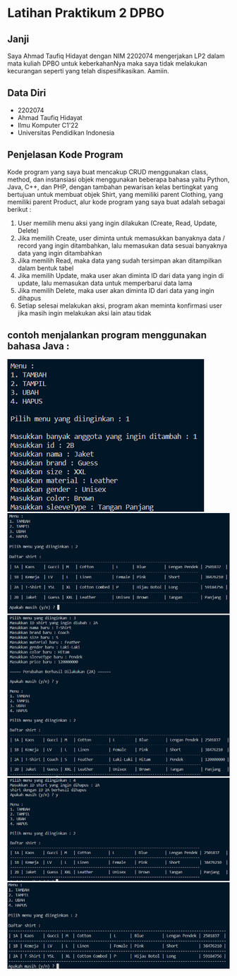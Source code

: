 # Latihan Praktikum 2 DPBO

## Janji

Saya Ahmad Taufiq Hidayat dengan NIM 2202074 mengerjakan LP2
dalam mata kuliah DPBO untuk keberkahanNya maka saya tidak
melakukan kecurangan seperti yang telah dispesifikasikan. Aamiin.

## Data Diri

- 2202074
- Ahmad Taufiq Hidayat
- Ilmu Komputer C1'22
- Universitas Pendidikan Indonesia

## Penjelasan Kode Program

Kode program yang saya buat mencakup CRUD menggunakan class, method, dan instansiasi objek menggunakan beberapa bahasa yaitu Python, Java, C++, dan PHP, dengan tambahan pewarisan kelas bertingkat yang bertujuan untuk membuat objek Shirt, yang memiliki parent Clothing, yang memiliki parent Product, alur kode program yang saya buat adalah sebagai berikut :

1. User memilih menu aksi yang ingin dilakukan (Create, Read, Update, Delete)
2. Jika memilih Create, user diminta untuk memasukkan banyaknya data / record yang ingin ditambahkan, lalu memasukan data sesuai banyaknya data yang ingin ditambahkan
3. Jika memilih Read, maka data yang sudah tersimpan akan ditampilkan dalam bentuk tabel
4. Jika memilih Update, maka user akan diminta ID dari data yang ingin di update, lalu memasukan data untuk memperbarui data lama
5. Jika memilih Delete, maka user akan diminta ID dari data yang ingin dihapus
6. Setiap selesai melakukan aksi, program akan meminta konfirmasi user jika masih ingin melakukan aksi lain atau tidak

## contoh menjalankan program menggunakan bahasa Java :

![Create](<1. Create.png>) 
![Read](<2. Read.png>) 
![Update](<3. Update.png>) 
![Delete](<4. Delete.png>) 
![Table Fix](<5. benerin tabel aja.png>)
